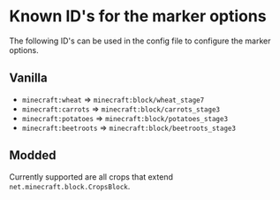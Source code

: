 # Known ID's for the marker options

The following ID's can be used in the config file to configure the marker options.

## Vanilla

- `minecraft:wheat` => `minecraft:block/wheat_stage7`
- `minecraft:carrots` => `minecraft:block/carrots_stage3`
- `minecraft:potatoes` => `minecraft:block/potatoes_stage3`
- `minecraft:beetroots` => `minecraft:block/beetroots_stage3`

## Modded

Currently supported are all crops that extend `net.minecraft.block.CropsBlock`.
